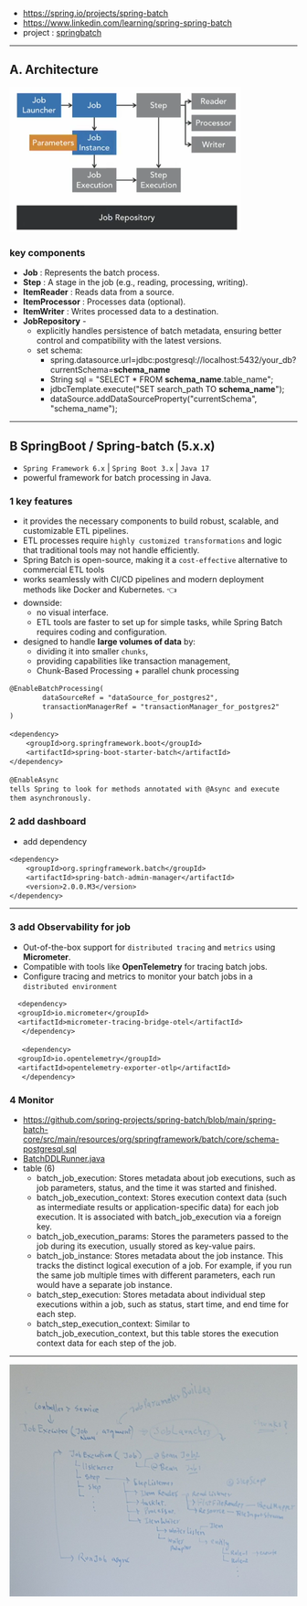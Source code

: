 - https://spring.io/projects/spring-batch
- https://www.linkedin.com/learning/spring-spring-batch
- project : [springbatch](../../src/main/java/com/lekhraj/java/spring/etl/springbatch)

---
## A. Architecture
![img_1.png](../99_img/etl-sb/img_1.png)
###  key components
- **Job**     : Represents the batch process.
- **Step**    : A stage in the job (e.g., reading, processing, writing).
- **ItemReader** : Reads data from a source.
- **ItemProcessor** : Processes data (optional).
- **ItemWriter** : Writes processed data to a destination.
- **JobRepository** - 
  - explicitly handles persistence of batch metadata, ensuring better control and compatibility with the latest versions.
  - set schema:
    - spring.datasource.url=jdbc:postgresql://localhost:5432/your_db?currentSchema=**schema_name**
    - String sql = "SELECT * FROM **schema_name**.table_name";
    - jdbcTemplate.execute("SET search_path TO **schema_name**");
    - dataSource.addDataSourceProperty("currentSchema", "schema_name");
---  
## B SpringBoot / Spring-batch (5.x.x)
- `Spring Framework 6.x` | `Spring Boot 3.x` | `Java 17`
- powerful framework for batch processing in Java.

### 1 key features
-  it provides the necessary components to build robust, scalable, and customizable ETL pipelines.
- ETL processes require `highly customized transformations` and logic that traditional tools may not handle efficiently.
- Spring Batch is open-source, making it a `cost-effective` alternative to commercial ETL tools
-  works seamlessly with CI/CD pipelines and modern deployment methods like Docker and Kubernetes. :point_left:
- downside:
  - no visual interface.
  - ETL tools are faster to set up for simple tasks, while Spring Batch requires coding and configuration.
- designed to handle **large volumes of data** by:
  - dividing it into smaller `chunks`,
  - providing capabilities like transaction management,
  - Chunk-Based Processing + parallel chunk processing
```
@EnableBatchProcessing(
        dataSourceRef = "dataSource_for_postgres2",
        transactionManagerRef = "transactionManager_for_postgres2"
)

<dependency>
	<groupId>org.springframework.boot</groupId>
	<artifactId>spring-boot-starter-batch</artifactId>
</dependency>

@EnableAsync 
tells Spring to look for methods annotated with @Async and execute them asynchronously.
```

### 2 add dashboard
- add dependency
```
<dependency>
    <groupId>org.springframework.batch</groupId>
    <artifactId>spring-batch-admin-manager</artifactId>
    <version>2.0.0.M3</version>
</dependency>
```
---
### 3 add Observability for job
- Out-of-the-box support for `distributed tracing` and `metrics` using **Micrometer**.
- Compatible with tools like **OpenTelemetry** for tracing batch jobs.
- Configure tracing and metrics to monitor your batch jobs in a `distributed environment`
```
  <dependency>
  <groupId>io.micrometer</groupId>
  <artifactId>micrometer-tracing-bridge-otel</artifactId>
   </dependency>
  
   <dependency>
  <groupId>io.opentelemetry</groupId>
  <artifactId>opentelemetry-exporter-otlp</artifactId>
   </dependency>
```

### 4 Monitor
- https://github.com/spring-projects/spring-batch/blob/main/spring-batch-core/src/main/resources/org/springframework/batch/core/schema-postgresql.sql
- [BatchDDLRunner.java](../../src/main/java/com/lekhraj/java/spring/etl/springbatch/BatchDDLRunner.java)
- table (6)
  - batch_job_execution: Stores metadata about job executions, such as job parameters, status, and the time it was started and finished.
  - batch_job_execution_context: Stores execution context data (such as intermediate results or application-specific data) for each job execution. It is associated with batch_job_execution via a foreign key.
  - batch_job_execution_params: Stores the parameters passed to the job during its execution, usually stored as key-value pairs.
  - batch_job_instance: Stores metadata about the job instance. This tracks the distinct logical execution of a job. For example, if you run the same job multiple times with different parameters, each run would have a separate job instance.
  - batch_step_execution: Stores metadata about individual step executions within a job, such as status, start time, and end time for each step.
  - batch_step_execution_context: Similar to batch_job_execution_context, but this table stores the execution context data for each step of the job.

---
![img.png](../99_img/etl-sb/img.png)